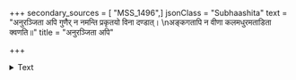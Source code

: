 +++
secondary_sources = [ "MSS_1496",]
jsonClass = "Subhaashita"
text = "अनुरञ्जिता अपि गुणैर् न नमन्ति प्रकृतयो विना दण्डात्।  \nअङ्कगतापि न वीणा कलमधुरमताडिता क्वणति॥"
title = "अनुरञ्जिता अपि"

+++

<details><summary>Text</summary>

अनुरञ्जिता अपि गुणैर् न नमन्ति प्रकृतयो विना दण्डात्।  
अङ्कगतापि न वीणा कलमधुरमताडिता क्वणति॥
</details>
